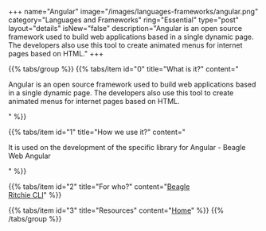 +++
name="Angular"
image="/images/languages-frameworks/angular.png"
category="Languages and Frameworks"
ring="Essential"
type="post"
layout="details"
isNew="false"
description="Angular is an open source framework used to build web applications based in a single dynamic page. The developers also use this tool to create animated menus for internet pages based on HTML."
+++

{{% tabs/group %}}
  {{% tabs/item id="0" title="What is it?" content="<p>Angular is an open source framework used to build web applications based in a single dynamic page. The developers also use this tool to create animated menus for internet pages based on HTML.</p>" %}}

  {{% tabs/item id="1" title="How we use it?" content="<p>It is used on the development of the specific library for Angular - Beagle Web Angular</p>" %}}

  {{% tabs/item id="2" title="For who?" content="<a href='https://usebeagle.io/' target='_blank'>Beagle</a><br /><a href='https://ritchiecli.io/' target='_blank'>Ritchie CLI</a>" %}}

  {{% tabs/item id="3" title="Resources" content="<a href='https://angular.io/' target='_blank'>Home</a>" %}}
{{% /tabs/group %}}
